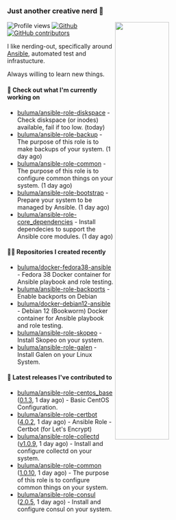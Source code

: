 ### Just another creative nerd 👋


![Profile views](https://gpvc.arturio.dev/buluma) <a href="https://gitstats.me/buluma">
  <img align="right" src="https://github-readme-stats.vercel.app/api?username=buluma&theme=gotham&show_icons=true" width="50%"/>
</a>
[![Github](https://img.shields.io/badge/-buluma-black?style=flat&labelColor=black&logo=github&logoColor=white&include_all_commits=true&count_private=true)](https://gitstats.me/buluma)
[![GitHub contributors](https://img.shields.io/github/contributors/buluma/badges.svg)](https://GitHub.com/buluma/badges/graphs/contributors/)

I like nerding-out, specifically around [Ansible](https://github.com/ansible/ansible), automated test and infrastucture.

Always willing to learn new things.

#### 👷 Check out what I'm currently working on

- [buluma/ansible-role-diskspace](https://github.com/buluma/ansible-role-diskspace) - Check diskspace (or inodes) available, fail if too low. (today)
- [buluma/ansible-role-backup](https://github.com/buluma/ansible-role-backup) - The purpose of this role is to make backups of your system. (1 day ago)
- [buluma/ansible-role-common](https://github.com/buluma/ansible-role-common) - The purpose of this role is to configure common things on your system. (1 day ago)
- [buluma/ansible-role-bootstrap](https://github.com/buluma/ansible-role-bootstrap) - Prepare your system to be managed by Ansible. (1 day ago)
- [buluma/ansible-role-core_dependencies](https://github.com/buluma/ansible-role-core_dependencies) - Install dependecies to support the Ansible core modules. (1 day ago)

#### 👨‍💻 Repositories I created recently

- [buluma/docker-fedora38-ansible](https://github.com/buluma/docker-fedora38-ansible) - Fedora 38 Docker container for Ansible playbook and role testing.
- [buluma/ansible-role-backports](https://github.com/buluma/ansible-role-backports) - Enable backports on Debian
- [buluma/docker-debian12-ansible](https://github.com/buluma/docker-debian12-ansible) - Debian 12 (Bookworm) Docker container for Ansible playbook and role testing.
- [buluma/ansible-role-skopeo](https://github.com/buluma/ansible-role-skopeo) - Install Skopeo on your system.
- [buluma/ansible-role-galen](https://github.com/buluma/ansible-role-galen) - Install Galen on your Linux System.

#### 🚀 Latest releases I've contributed to

- [buluma/ansible-role-centos_base](https://github.com/buluma/ansible-role-centos_base) ([0.1.3](https://github.com/buluma/ansible-role-centos_base/releases/tag/0.1.3), 1 day ago) - Basic CentOS Configuration.
- [buluma/ansible-role-certbot](https://github.com/buluma/ansible-role-certbot) ([4.0.2](https://github.com/buluma/ansible-role-certbot/releases/tag/4.0.2), 1 day ago) - Ansible Role - Certbot (for Let&#39;s Encrypt)
- [buluma/ansible-role-collectd](https://github.com/buluma/ansible-role-collectd) ([v1.0.9](https://github.com/buluma/ansible-role-collectd/releases/tag/v1.0.9), 1 day ago) - Install and configure collectd on your system.
- [buluma/ansible-role-common](https://github.com/buluma/ansible-role-common) ([1.0.10](https://github.com/buluma/ansible-role-common/releases/tag/1.0.10), 1 day ago) - The purpose of this role is to configure common things on your system.
- [buluma/ansible-role-consul](https://github.com/buluma/ansible-role-consul) ([2.0.5](https://github.com/buluma/ansible-role-consul/releases/tag/2.0.5), 1 day ago) - Install and configure consul on your system.


